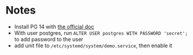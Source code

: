 # Notes

* Install PG 14 with [the official doc](https://www.postgresql.org/download/linux/debian/)
* With user postgres, run `ALTER USER postgres WITH PASSWORD 'secret';` to add password to the user
* add unit file to `/etc/systemd/system/demo.service`, then enable it